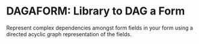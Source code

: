 # DAGAFORM: Library to DAG a Form

Represent complex dependencies amongst form fields in your form using a directed acyclic graph representation of the fields.
